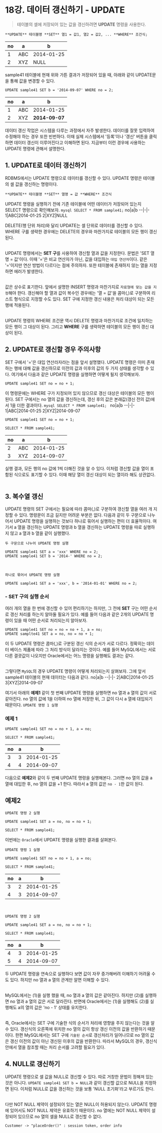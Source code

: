 # 18강. 데이터 갱신하기 - UPDATE

> 테이블의 셀에 저장되어 있는 값을 갱신하려면 **UPDATE** 명령을 사용한다. 

```mysql
**UPDATE** 테이블명 **SET** 열1 = 값1, 열2 = 값2, ... **WHERE** 조건식;
```

no|a|b
--|-|-
1|ABC|2014-01-25
2|XYZ|NULL

sample41 테이블에 현재 위와 가튼 결과가 저장되어 있을 때, 아래와 같이 UPDATE문을 통해 값을 변경할 수 있다. <br>
```mysql
UPDATE sample41 SET b = '2014-09-07' WHERE no = 2;
```
no|a|b
--|-|-
1|ABC|2014-01-25
2|XYZ|**2014-09-07**

데이터 갱신 작업은 시스템을 다루는 과정에서 자주 발생한다. 데이터를 잘못 입력하여 수정해야 하는 경우 또한 빈번하다. 이때 실제 시스템에서 '등록'이나 
'갱신' 버튼을 클릭하면 데이터 갱신이 이루어진다고 이해하면 된다. 지금부터 이런 경우에 사용하는 UPDATE 명령에 관해서 설명한다. 

## 1. UPDATE로 데이터 갱신하기 
RDBMS에서는 UPDATE 명령으로 데이터를 갱신할 수 있다. UPDATE 명령은 테이블의 셀 값을 갱신하는 명령이다. 
```mysql
**UPDATE** 테이블명 **SET** 열명 = 값 **WHERE** 조건식 
```
UPDATE 명령을 실행하기 전에 기존 테이블에 어떤 데이터가 저장되어 있는지 SELECT 명령으로 확인해보자.
```mysql SELECT * FROM sample41;```
no|a|b
--|-|-
1|ABC|2014-01-25
2|XYZ|NULL

DELETE(행 단위 처리)와 달리 UPDATE는 셀 단위로 데이터를 갱신할 수 있다. WHERE 구를 생략한 경우에는 DELETE의 경우와 마찬가지로 테이블의 모든 행이 갱신된다. <br> <br>

UPDATE 명령에서는 **SET 구**를 사용하여 갱신할 열과 값을 지정한다. 문법은 'SET 열명 = 값'이다. 이때 '='은 비교 연산자가 아닌, 값을 대입하는 ```대입 연산자```이다. 
같은 '='이지만 연산 방법이 다르다는 점에 주의하자. 또한 테이블에 존재하지 않는 열을 지정하면 에러가 발생한다. <br> <br>

값은 상수로 표기한다. 앞에서 설명한 INSERT 명령과 마찬가지로 ```자료형에 맞는 값을 지정```해야 한다. 갱신해야 할 열과 값이 복수인 경우에는 '열 = 값'을 콤마(,)로 
구분하여 리스트 형식으로 지정할 수도 있다. SET 구에 지정한 갱신 내용은 처리 대상이 되는 모든 행에 적용된다. <br> <br>

UPDATE 명령의 WHERE 조건문 역시 DELETE 명령과 마찬가지로 조건에 일치하는 모든 행이 그 대상이 된다. 그리고 **WHERE** 구를 생략하면 테이블의 모든 행이 갱신 대상이 된다. 

## 2. UPDATE로 갱신할 경우 주의사항 
SET 구에서 '='은 대입 연산라자라는 점을 앞서 설명했다. UPDATE 명령은 이미 존재하는 행에 대해 값을 갱신하므로 이전의 값과 이후의 값의 두 가지 상태를 생각할 수 있다. 여기에서 다음과 같은 
UPDATE 명령을 실행하면 어떻게 될지 생각해보자. 
```mysql
UPDATE sample41 SET no = no + 1;
```
이 명령문에는 WHERE 구가 지정되어 있지 않으므로 갱신 대상은 테이블의 모든 행이 된다. SET 구에서는 no 열의 값을 갱신하는데, 갱신 후의 값은 본래값(갱신 전의 값)에서 1을 더한 결과이다. 
```mysql SELECT * FROM sample41; ```
no|a|b
--|-|-
1|ABC|2014-01-25
2|XYZ|2014-09-07
```mysql
UPDATE sample41 SET no = no + 1;

SELECT * FROM sample41;
```
no|a|b
--|-|-
2|ABC|2014-01-25
3|XYZ|2014-09-07

실행 결과, 모든 행의 no 값에 1씩 더해진 것을 알 수 있다. 이처럼 갱신할 값을 열이 포함된 식으로도 표기할 수 있다. 이때 해당 열이 갱신 대상이 되는 열이라 해도 상관없다. <br> <br>

## 3. 복수열 갱신 
UPDATE 명령의 SET 구에서는 필요에 따라 콤마(,)로 구분하여 갱신할 열을 여러 개 지정할 수 있다. 
명령문이 조금 길지만 어려운 부분은 없다. 다음과 같이 두 구문으로 나누어서 UPDATE 명령을 실행하는 것보다 하나로 묶어서 실행하는 편이 더 효율적이다. 
여기서 a 열을 갱신하는 UPDATE 명령과 b 열을 갱신하는 UPDATE 명령을 따로 실행하지 않고 a 열과 b 열을 같이 실행했다. 

```두 구문으로 나누어 UPDATE 명령 실행```

```mysql
UPDATE sample41 SET a = 'xxx' WHERE no = 2;
UPDATE sample41 SET b = '2014-' WHERE no = 2;
```
<br>

```하나로 묶어서 UPDATE 명령 실행```

```mysql
UPDATE sample41 SET a = 'xxx', b = '2014-01-01' WHERE no = 2;
```
### - SET 구의 실행 순서 
여러 개의 열을 한 번에 갱신할 수 있어 편리하기는 하지만, 그 전에 **SET** 구는 어떤 순서로 갱신 처리를 하는지 알아둘 필요가 있다. 
예를 들어 다음과 같은 2개의 UPDATE 명령이 있을 때 어떤 순서로 처리되는지 알아보자. 
```mysql
UPDATE sample41 SET no = no = no + 1, a = no;
UPDATE samplte41 SET a = no, no = no + 1;
```
이 두 UPDATE 명령은 콤마(,)로 구분된 갱신 식의 순서가 서로 다르다. 정확히는 데이터 베이스 제품에 따라 그 처리 방식이 달라지는 것이다. 
예를 들어 MySQL에서는 서로 다른 결괏값이 나오지만 Oracle에서는 어느 명령을 실행해도 결과는 같다. <br> <br>

그렇다면 ``MySQL``의 경우 UPDATE 명령이 어떻게 처리되는지 살펴보자. 그에 앞서 sample41 테이블의 현재 데이터는 다음과 같다. 
no|a|b
--|-|-
2|ABC|2014-01-25
3|XYZ|2014-09-07

여기서 아래의 **예제1** 같이 첫 번째 UPDATE 명령을 실행하면 no 열과 a 열의 값이 서로 같아진다. no 열의 값에 1을 더하여 no 열에 저장한 뒤, 그 값이 다시 a 열에 대입되기 때문이다. 
``UPDATE 명령 1 실행``

### 예제 1

```mysql
UPDATE sample41 SET no = no + 1, a = no;

SELECT * FROM sample41;
```

no|a|b
--|-|-
3|3|2014-01-25
4|4|2014-09-07

다음으로 **예제2**와 같이 두 번째 UPDATE 명령을 실행해본다. 그러면 no 열의 값을 a 열에 대입한 후, no 열의 값을 +1 한다. 따라서 a 열의 값은 ``no - 1``한 값이 된다. 

## 예제2 

``UPDATE 명령 2 실행``

```mysql
UPDATE sample41 SET a = no, no = no + 1;

SELECT * FROM sample41;
```

이번에는 ``Oracle``에서 UPDATE 명령을 실행한 결과를 살펴본다. 

``UPDATE 명령 1 실행``

```mysql
UPDATE sample41 SET no = no + 1, a = no;

SELECT * FROM sample41;
```

no|a|b
--|-|-
3|2|2014-01-25
4|3|2014-09-07

<br>

``UPDATE 명령 2 실행``

```mysql
UPDATE sample41 SET a = no, no = no + 1;

SELECT * FROM sample41;
```

no|a|b
--|-|-
4|3|2014-01-25
5|4|2014-09-07

두 UPDATE 명령을 연속으로 실행하다 보면 값이 자꾸 증가해버려 이해하기 어려울 수도 있다. 하지만 no 열과 a 열의 관계만 알면 이해할 수 있다. <br> <br>

MySQL에서는 (1)을 실행 했을 때, no 열과 a 열의 값은 같아진다. 하지만 (2)를 실행하면 no 열과 a 열의 값은 서로 달라진다. 반면에 Oracle에서는 (1)을 실행해도 (2)를 실행해도 a의 
열의 값은 'no - 1' 상태를 유지한다. <br> <br> 

즉, Oracle에서는 SET 구에 기술한 식의 순서가 처리에 영향을 주지 않는다는 것을 알 수 있다. 갱신식의 오른쪽에 위치한 no 열의 값이 항상 갱신 이전의 값을 반환하기 때문이다. 
한편 MySQL에서는 SET 구에 ``기술된 순서``로 갱신처리가 일어나므로 no 열의 값은 갱신 이전의 값이 아닌 갱신된 이후의 값을 반환한다. 따라서 MySQL의 경우, 갱신식 안에서 열을 참조할 때는 처리 순서를 
고려할 필요가 있다. 

## 4. NULL로 갱신하기 
UPDATE 명령으로 셀 값을 NULL로 갱신할 수 있다. 따로 거창한 문법이 정해져 있는 것은 아니다. ``UPDATE sample41 SET b = NULL``과 같이 갱신할 값으로 NULL을 지정하면 된다. 
이처럼 NULL로 값을 갱신하는 것을 보통 'NULL 초기화'라고 부르기도 한다. <br> <br>

다만 NOT NULL 제약이 설정되어 있는 열은 NULL이 허용되지 않는다. UPDATE 명령에 있어서도 NOT NULL 제약은 유효하기 때문이다. no 열에는 NOT NULL 제약이 설정되어 있으므로 
no 열의 셀을 NULL로 갱신할 수 없다. 


    Customer -> "placeOrder()" : session token, order info
